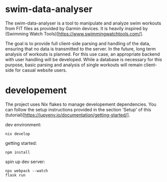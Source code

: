 # swim-data-analyser

The swim-data-analyser is a tool to manipulate and analyze swim workouts from FIT files as provided by Garmin devices. It is heavily inspired by (Swimming Watch Tools)[https://www.swimmingwatchtools.com/].

The goal is to provide full client-side parsing and handling of the data, ensuring that no data is transmitted to the server. In the future, long term analysis of workouts is planned. For this use case, an appropriate backend with user handling will be developed. While a database is necessary for this purpose, basic parsing and analysis of single workouts will remain client-side for casual website users.

# developement

The project uses Nix flakes to manage developement dependencies. You can follow the setup instructions provided in the section 'Setup' of this (tutorial)[https://jupyenv.io/documentation/getting-started/].

dev environment:
```
nix develop
```

getting started:
```
npm install
```

spin up dev server:

```
npx webpack --watch
flask run
```
